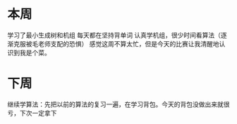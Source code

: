 # 本周
学习了最小生成树和机组
每天都在坚持背单词
认真学机组，很少时间看算法（逐渐克服被毛老师支配的恐惧）
感觉这周不算太忙，但是今天的比赛让我清醒地认识到我是个菜。


# 下周
继续学算法：先把以前的算法的复习一遍，在学习背包。今天的背包没做出来就很亏，下次一定拿下